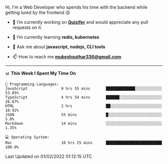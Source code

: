 Hi, I'm a Web Developer who spends his time with the backend while getting lured by the frontend 😜

- 🔭 I’m currently working on **[Quizifer](https://github.com/SutharMukesh/Quizifer/)** and would appreciate any pull requests on it.

- 🌱 I’m currently learning **redis, kubernetes**

- 💬 Ask me about **javascript, nodejs, CLI tools**

- 📫 How to reach me **mukeshsuthar336@gmail.com**

---
<!--START_SECTION:waka-->
📊 **This Week I Spent My Time On** 

```text
💬 Programming Languages: 
JavaScript               9 hrs 55 mins       █████████████░░░░░░░░░░░░   53.85% 
TypeScript               4 hrs 54 mins       ██████░░░░░░░░░░░░░░░░░░░   26.67% 
HTML                     2 hrs               ██░░░░░░░░░░░░░░░░░░░░░░░   10.92% 
JSON                     55 mins             █░░░░░░░░░░░░░░░░░░░░░░░░   5.0% 
Markdown                 14 mins             ░░░░░░░░░░░░░░░░░░░░░░░░░   1.35%

💻 Operating System: 
Mac                      18 hrs 25 mins      █████████████████████████   100.0%

```


 Last Updated on 01/02/2022 01:12:15 UTC
<!--END_SECTION:waka-->

